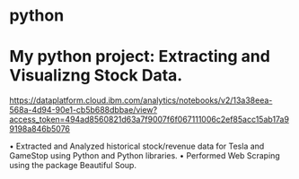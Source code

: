 # python
# My python project: Extracting and Visualizng Stock Data.
https://dataplatform.cloud.ibm.com/analytics/notebooks/v2/13a38eea-568a-4d94-90e1-cb5b688dbbae/view?access_token=494ad8560821d63a7f9007f6f067111006c2ef85acc15ab17a99198a846b5076

• Extracted and Analyzed historical stock/revenue data for Tesla and GameStop using Python and Python libraries.
• Performed Web Scraping using the package Beautiful Soup.
